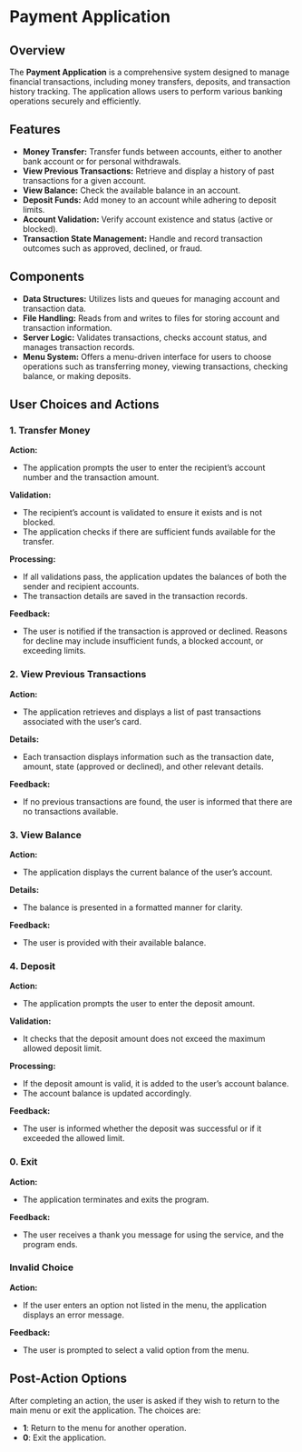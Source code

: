 # Payment Application

## Overview

The **Payment Application** is a comprehensive system designed to manage financial transactions, including money transfers, deposits, and transaction history tracking. The application allows users to perform various banking operations securely and efficiently.

## Features

- **Money Transfer:** Transfer funds between accounts, either to another bank account or for personal withdrawals.
- **View Previous Transactions:** Retrieve and display a history of past transactions for a given account.
- **View Balance:** Check the available balance in an account.
- **Deposit Funds:** Add money to an account while adhering to deposit limits.
- **Account Validation:** Verify account existence and status (active or blocked).
- **Transaction State Management:** Handle and record transaction outcomes such as approved, declined, or fraud.
  
## Components

- **Data Structures:** Utilizes lists and queues for managing account and transaction data.
- **File Handling:** Reads from and writes to files for storing account and transaction information.
- **Server Logic:** Validates transactions, checks account status, and manages transaction records.
- **Menu System:** Offers a menu-driven interface for users to choose operations such as transferring money, viewing transactions, checking balance, or making deposits.

## User Choices and Actions

### 1. Transfer Money

**Action:**
- The application prompts the user to enter the recipient’s account number and the transaction amount.

**Validation:**
- The recipient’s account is validated to ensure it exists and is not blocked.
- The application checks if there are sufficient funds available for the transfer.

**Processing:**
- If all validations pass, the application updates the balances of both the sender and recipient accounts.
- The transaction details are saved in the transaction records.

**Feedback:**
- The user is notified if the transaction is approved or declined. Reasons for decline may include insufficient funds, a blocked account, or exceeding limits.

### 2. View Previous Transactions

**Action:**
- The application retrieves and displays a list of past transactions associated with the user’s card.

**Details:**
- Each transaction displays information such as the transaction date, amount, state (approved or declined), and other relevant details.

**Feedback:**
- If no previous transactions are found, the user is informed that there are no transactions available.

### 3. View Balance

**Action:**
- The application displays the current balance of the user’s account.

**Details:**
- The balance is presented in a formatted manner for clarity.

**Feedback:**
- The user is provided with their available balance.

### 4. Deposit

**Action:**
- The application prompts the user to enter the deposit amount.

**Validation:**
- It checks that the deposit amount does not exceed the maximum allowed deposit limit.

**Processing:**
- If the deposit amount is valid, it is added to the user’s account balance.
- The account balance is updated accordingly.

**Feedback:**
- The user is informed whether the deposit was successful or if it exceeded the allowed limit.

### 0. Exit

**Action:**
- The application terminates and exits the program.

**Feedback:**
- The user receives a thank you message for using the service, and the program ends.

### Invalid Choice

**Action:**
- If the user enters an option not listed in the menu, the application displays an error message.

**Feedback:**
- The user is prompted to select a valid option from the menu.

## Post-Action Options

After completing an action, the user is asked if they wish to return to the main menu or exit the application. The choices are:
- **1**: Return to the menu for another operation.
- **0**: Exit the application.

